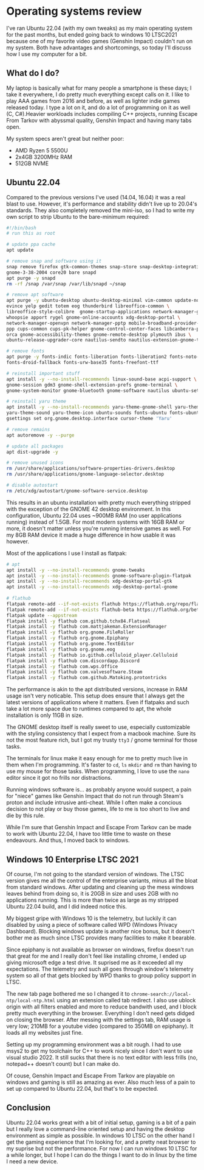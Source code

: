 # Operating systems review

I've ran Ubuntu 22.04 (with my own tweaks) as my main operating system for the
past months, but ended going back to windows 10 LTSC2021 because one of my
favorite video games (Genshin Impact) couldn't run on my system. Both have
advantages and shortcomings, so today I'll discuss how I use my computer for
a bit.

## What do I do?

My laptop is basically what for many people a smartphone is these days; I take
it everywhere, I do pretty much everything except calls on it. I like to play
AAA games from 2016 and before, as well as lighter indie games released today.
I type a lot on it, and do a lot of programming on it as well (C, C#).Heavier
workloads includes compiling C++ projects, running Escape From Tarkov with
abyssmal quality, Genshin Impact and having many tabs open.

My system specs aren't great but neither poor:

- AMD Ryzen 5 5500U
- 2x4GB 3200MHz RAM
- 512GB NVME

## Ubuntu 22.04

Compared to the previous versions I've used (14.04, 16.04) it was a real blast
to use. However, it's performance and stability didn't live up to 20.04's
standards. They also completely removed the mini-iso, so I had to write my own
script to strip Ubuntu to the bare-minimum required:

```bash
#!/bin/bash
# run this as root

# update ppa cache
apt update

# remove snap and software using it
snap remove firefox gtk-common-themes snap-store snap-desktop-integration \
gnome-3-38-2004 core20 bare snapd
apt purge -y snapd
rm -rf /snap /var/snap /var/lib/snapd ~/snap

# remove apt software
apt purge -y ubuntu-desktop ubuntu-desktop-minimal vim-common update-notifier \
evince yelp gedit totem eog thunderbird libreoffice-common \
libreoffice-style-colibre  gnome-startup-applications network-manager-gnome \
whoopsie apport rygel gnome-online-accounts xdg-desktop-portal \
network-manager-openvpn network-manager-pptp mobile-broadband-provider-info \
ppp cups-common cups-pk-helper gnome-control-center-faces libcanberra-pulse \
orca gnome-accessibility-themes gnome-remote-desktop plymouth ibus \
ubuntu-release-upgrader-core nautilus-sendto nautilus-extension-gnome-terminal

# remove fonts
apt purge -y fonts-indic fonts-liberation fonts-liberation2 fonts-noto-mono \
fonts-droid-fallback fonts-urw-base35 fonts-freefont-ttf

# reinstall important stuff
apt install -y --no-install-recommends linux-sound-base acpi-support \
gnome-session gdm3 gnome-shell-extension-prefs gnome-terminal \
gnome-system-monitor gnome-bluetooth gnome-software nautilus ubuntu-settings

# reinstall yaru theme
apt install -y --no-install-recommends yaru-theme-gnome-shell yaru-theme-gtk \
yaru-theme-sound yaru-theme-icon ubuntu-sounds fonts-ubuntu fonts-ubuntu-console
gsettings set org.gnome.desktop.interface cursor-theme 'Yaru'

# remove remains
apt autoremove -y --purge

# update all packages
apt dist-upgrade -y

# remove unused icons
rm /usr/share/applications/software-properties-drivers.desktop
rm /usr/share/applications/gnome-language-selector.desktop

# disable autostart
rm /etc/xdg/autostart/gnome-software-service.desktop
```

This results in an ubuntu installation with pretty much everything stripped
with the exception of the GNOME 42 desktop environment. In this configuration,
Ubuntu 22.04 uses ~900MB RAM (no user applications running) instead of 1.5GB.
For most modern systems with 16GB RAM or more, it doesn't matter unless you're
running intensive games as well. For my 8GB RAM device it made a huge
difference in how usable it was however.

Most of the applications I use I install as flatpak:

```bash
# apt
apt install -y --no-install-recommends gnome-tweaks
apt install -y --no-install-recommends gnome-software-plugin-flatpak
apt install -y --no-install-recommends xdg-desktop-portal-gtk
apt install -y --no-install-recommends xdg-desktop-portal-gnome
 
# flathub
flatpak remote-add --if-not-exists flathub https://flathub.org/repo/flathub.flatpakrepo
flatpak remote-add --if-not-exists flathub-beta https://flathub.org/beta-repo/flathub-beta.flatpakrepo
flatpak update --appstream
flatpak install -y flathub com.github.tchx84.Flatseal
flatpak install -y flathub com.mattjakeman.ExtensionManager
flatpak install -y flathub org.gnome.FileRoller
flatpak install -y flathub org.gnome.Epiphany
flatpak install -y flathub org.gnome.TextEditor
flatpak install -y flathub org.gnome.eog
flatpak install -y flathub io.github.celluloid_player.Celluloid
flatpak install -y flathub com.discordapp.Discord
flatpak install -y flathub com.wps.Office
flatpak install -y flathub com.valvesoftware.Steam
flatpak install -y flathub com.github.Matoking.protontricks
```

The performance is akin to the apt distributed versions, increase in RAM usage
isn't very noticable. This setup does ensure that I always get the latest
versions of applications where it matters. Even if flatpaks and such take a lot
more space due to runtimes compared to apt, the whole installation is only
11GB in size.

The GNOME desktop itself is really sweet to use, especially customizable
with the styling consistency that I expect from a macbook machine. Sure its not
the most feature rich, but I got my trusty `tty3` / gnome terminal for those
tasks.

The terminals for linux make it easy enough for me to pretty much live in them
when I'm programming. It's faster to `cd`, `ls` `mkdir` and `rm` than having to
use my mouse for those tasks. When programming, I love to use the `nano` editor
since it got no frills nor distractions.

Running windows software is... as probably anyone would suspect, a pain for
"niece" games like Genshin Impact that do not run through Steam's proton and
include intrusive anti-cheat. While I often make a concious decision to not
play or buy those games, life to me is too short to live and die by this rule.

While I'm sure that Genshin Impact and Escape From Tarkov can be made to work
with Ubuntu 22.04, I have too little time to waste on these endeavours. And
thus, I moved back to windows.

## Windows 10 Enterprise LTSC 2021

Of course, I'm not going to the standard version of windows. The LTSC version
gives me all the control of the enterprise variants, minus all the bloat from
standard windows. After updating and cleaning up the mess windows leaves
behind from doing so, it is 20GB in size and uses 2GB with no applications
running. This is more than twice as large as my stripped Ubuntu 22.04 build,
and I did indeed notice this.

My biggest gripe with Windows 10 is the telemetry, but luckily it can disabled
by using a piece of software called WPD (Windows Privacy Dashboard). Blocking
windows update is another nice bonus, but it doesn't bother me as much since
LTSC provides many facilities to make it bearable.

Since epiphany is not available as browser on windows, firefox doesn't run
that great for me and I really don't feel like installing chrome, I ended up
giving microsoft edge a test drive. It suprised me as it exceeded all my
expectations. The telemetry and such all goes through window's telemetry system
so all of that gets blocked by WPD thanks to group policy support in LTSC.

The new tab page bothered me so I changed it to
`chrome-search://local-ntp/local-ntp.html` using an extension called tab
redirect. I also use ublock origin with all filters enabled and more to reduce
bandwith used, and I block pretty much everything in the browser. Everything
I don't need gets didged on closing the browser. After messing with the
settings tab, RAM usage is very low; 210MB for a youtube video (compared to
350MB on epiphany). It loads all my websites just fine.

Setting up my programming environment was a bit rough. I had to use msys2 to
get my toolchain for C++ to work nicely since I don't want to use visual
studio 2022. It still sucks that there is no text editor with less frills
(no, notepad++ doesn't count) but I can make do.

Of couse, Genshin Impact and Escape From Tarkov are playable on windows and
gaming is still as amazing as ever. Also much less of a pain to set up compared
to Ubuntu 22.04, but that's to be expected.

## Conclusion

Ubuntu 22.04 works great with a bit of initial setup, gaming is a bit of a pain
but I really love a command-line oriented setup and having the desktop
environment as simple as possible. In windows 10 LTSC on the other hand I get
the gaming experience that I'm looking for, and a pretty neat browser to my
suprise but not the performance. For now I can run windows 10 LTSC for a while
longer, but I hope I can do the things I want to do in linux by the time I need
a new device.
